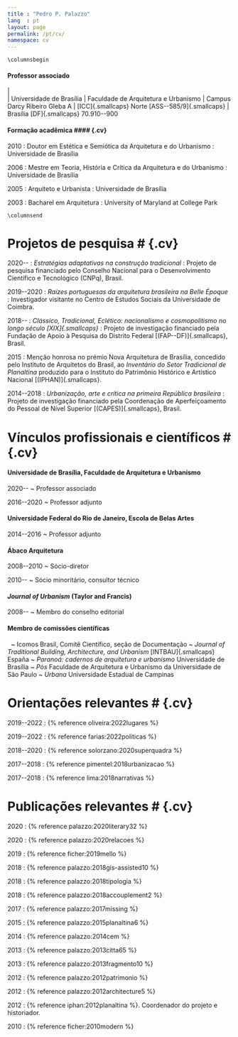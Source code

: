 ```yaml
---
title : "Pedro P. Palazzo"
lang  : pt
layout: page
permalink: /pt/cv/
namespace: cv
---
```


```{=latex}
\columnsbegin
```

#### Professor associado ####

|  
| Universidade de Brasília
| Faculdade de Arquitetura e Urbanismo
| Campus Darcy Ribeiro Gleba A
| [ICC]{.smallcaps} Norte [ASS--585/9]{.smallcaps}
| Brasília [DF]{.smallcaps} 70.910--900

#### Formação acadêmica #### {.cv}

2010
: Doutor em Estética e Semiótica da Arquitetura e do Urbanismo
: Universidade de Brasília

2006
: Mestre em Teoria, História e Crítica da Arquitetura e do Urbanismo
: Universidade de Brasília

2005
: Arquiteto e Urbanista
: Universidade de Brasília

2003
: Bacharel em Arquitetura
: University of Maryland at College Park

```{=latex}
\columnsend
```

# Projetos de pesquisa # {.cv}

2020--
: *Estratégias adaptativas na construção tradicional*
: Projeto de pesquisa financiado pelo Conselho Nacional para o
  Desenvolvimento Científico e Tecnológico (CNPq), Brasil.

2019--2020
: *Raízes portuguesas da arquitetura brasileira na Belle Époque*
: Investigador visitante no Centro de Estudos Sociais da Universidade de
  Coimbra.

2018--
: *Clássico, Tradicional, Eclético: nacionalismo e cosmopolitismo
  no longo século [XIX]{.smallcaps}*
: Projeto de investigação financiado pela Fundação de Apoio à Pesquisa do
  Distrito Federal [(FAP--DF)]{.smallcaps}, Brasil.

2015
: Menção honrosa no prémio Nova Arquitetura de Brasília, concedido pelo
  Instituto de Arquitetos do Brasil, ao *Inventário do
  Setor Tradicional de Planaltina* produzido para o Instituto do
  Patrimônio Histórico e Artístico Nacional
  [(IPHAN)]{.smallcaps}.

2014--2018
: *Urbanização, arte e crítica na primeira República brasileira*
: Projeto de investigação financiado pela Coordenação de Aperfeiçoamento do
  Pessoal de Nível Superior [(CAPES)]{.smallcaps}, Brasil.

# Vínculos profissionais e científicos # {.cv}

#### Universidade de Brasília, Faculdade de Arquitetura e Urbanismo ####

2020--
~ Professor associado

2016--2020
~ Professor adjunto

#### Universidade Federal do Rio de Janeiro, Escola de Belas Artes ####

2014--2016
~ Professor adjunto

#### Ábaco Arquitetura ####

2008--2010
~ Sócio-diretor

2010--
~ Sócio minoritário, consultor técnico

#### *Journal of Urbanism* (Taylor and Francis) ####

2008--
~ Membro do conselho editorial

#### Membro de comissões científicas  ####

 
~ Icomos Brasil, Comitê Científico, seção de Documentação
~ *Journal of Traditional Building, Architecture, and Urbanism*
  [INTBAU]{.smallcaps} España
~ *Paranoá: cadernos de arquitetura e urbanismo*
  Universidade de Brasília
~ *Pós* Faculdade de Arquitetura e Urbanismo da Universidade de São
  Paulo
~ *Urbana* Universidade Estadual de Campinas

# Orientações relevantes # {.cv}

2019--2022
: {% reference oliveira:2022lugares %}

2019--2022
: {% reference farias:2022politicas %}

2018--2020
: {% reference solorzano:2020superquadra %}

2017--2018
: {% reference pimentel:2018urbanizacao %}

2017--2018
: {% reference lima:2018narrativas %}

# Publicações relevantes # {.cv}

2020
: {% reference palazzo:2020literary32 %}

2020
: {% reference palazzo:2020relacoes %}

2019
: {% reference ficher:2019mello %}

2018
: {% reference palazzo:2018gis-assisted10 %}

2018
: {% reference palazzo:2018tipologia %}

2018
: {% reference palazzo:2018accouplement2 %}

2017
: {% reference palazzo:2017missing %}

2015
: {% reference palazzo:2015planaltina6 %}

2014
: {% reference palazzo:2014cem %}

2013
: {% reference palazzo:2013citta65 %}

2013
: {% reference palazzo:2013fragmento10 %}

2012
: {% reference palazzo:2012patrimonio %}

2012
: {% reference palazzo:2012architecture5 %}

2012
: {% reference iphan:2012planaltina %}. Coordenador do projeto e historiador.

2010
: {% reference ficher:2010modern %}

